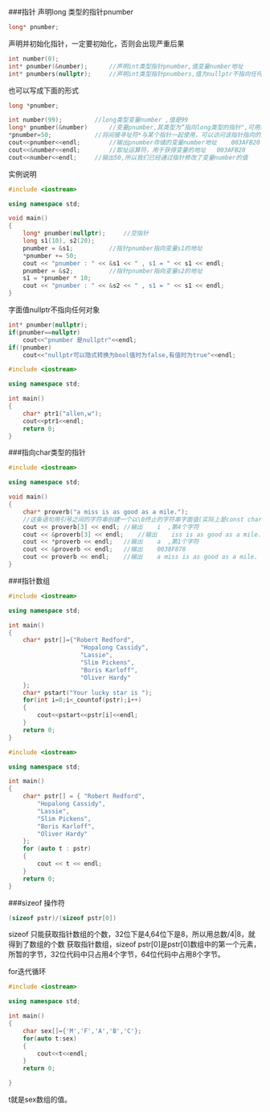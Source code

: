 ###指针
声明long 类型的指针pnumber
```cpp
long* pnumber;
```
声明并初始化指针，一定要初始化，否则会出现严重后果
```cpp
int number(0);
int* pnumber(&number);		//声明int类型指针pnumber,值变量number地址
int* pnumbers(nullptr);		//声明int类型指针pnumbers,值为nullptr不指向任何对象
```
也可以写成下面的形式
```cpp
long *pnumber;
```
```cpp
int number(99);			//long类型变量number ,值是99
long* pnumber(&number)		//变量pnumber,其类型为“指向long类型的指针",可用来存储变量number的地址。
*pnumber=50;			//将间接寻址符*与某个指针一起使用，可以访问该指针指向的变量内容。
cout<<pnumber<<endl;		//输出pnumber存储的变量number地址	003AFB20
cout<<&number<<endl;		//取址运算符，用于获得变量的地址	003AFB20
cout<<number<<endl;		//输出50,所以我们已经通过指针修改了变量number的值
```
实例说明
```cpp
#include <iostream>

using namespace std;

void main()
{
	long* pnumber(nullptr);		//空指针
	long s1(10), s2(20);
	pnumber = &s1;			//指针pnumber指向变量s1的地址
	*pnumber += 50;
	cout << "pnumber : " << &s1 << " , s1 = " << s1 << endl;
	pnumber = &s2;			//指针pnumber指向变量s2的地址
	s1 = *pnumber * 10;
	cout << "pnumber : " << &s2 << " , s1 = " << s1 << endl;
}
```
字面值nullptr不指向任何对象
```cpp
int* pnumber(nullptr);
if(pnumber==nullptr)
    cout<<"pnumber 是nullptr"<<endl;
if(!pnumber)
    cout<<"nullptr可以隐式转换为bool值时为false,有值时为true"<<endl;
```

```cpp
#include <iostream>

using namespace std;

int main()
{
	char* ptr1("allen,w");
	cout<<ptr1<<endl;
	return 0;
}
```
###指向char类型的指针
```cpp
#include <iostream>

using namespace std;

void main()
{
	char* proverb("a miss is as good as a mile.");
	//这条语句用引号之间的字符串创建一个以\0终止的字符串字面值(实际上是const char类型的数组).并将该字面值的地址存储在指针proverb中.
	cout << proverb[3] << endl;	//输出	i  ,第4个字符
	cout << &proverb[3] << endl;	//输出	iss is as good as a mile.
	cout << *proverb << endl;	//输出	a  ,第1个字符
	cout << &proverb << endl;	//输出	0038F878
	cout << proverb << endl;	//输出	a miss is as good as a mile.
}
```
###指针数组
```cpp
#include <iostream>

using namespace std;

int main()
{
	char* pstr[]={"Robert Redford",
					"Hopalong Cassidy",
					"Lassie",
					"Slim Pickens",
					"Boris Karloff",
					"Oliver Hardy"
	};
	char* pstart("Your lucky star is ");
	for(int i=0;i<_countof(pstr);i++)
	{
		cout<<pstart<<pstr[i]<<endl;
	}
	return 0;
}
```
```cpp
#include <iostream>

using namespace std;

int main()
{
	char* pstr[] = { "Robert Redford",
		"Hopalong Cassidy",
		"Lassie",
		"Slim Pickens",
		"Boris Karloff",
		"Oliver Hardy"
	};
	for (auto t : pstr)
	{
		cout << t << endl;
	}
	return 0;
}
```
###sizeof 操作符
```cpp
(sizeof pstr)/(sizeof pstr[0])
```
sizeof 只能获取指针数组的个数，32位下是4,64位下是8，所以用总数/4|8，就得到了数组的个数
获取指针数组，sizeof pstr[0]是pstr[0]数组中的第一个元素，所暂的字节，32位代码中只占用4个字节，64位代码中占用8个字节。

for迭代循环
```cpp
#include <iostream>

using namespace std;

int main()
{
	char sex[]={'M','F','A','B','C'};
	for(auto t:sex)
	{
		cout<<t<<endl;
	}
	return 0;

}
```
t就是sex数组的值。
